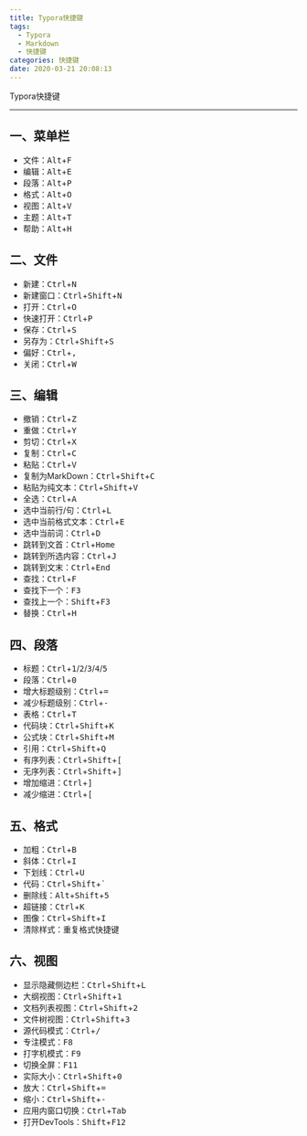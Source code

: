 ```yaml
---
title: Typora快捷键
tags:
  - Typora
  - Markdown
  - 快捷键
categories: 快捷键
date: 2020-03-21 20:08:13
---
```



Typora快捷键

---

## 一、菜单栏

- 文件：<kbd>Alt</kbd>+<kbd>F</kbd>
- 编辑：<kbd>Alt</kbd>+<kbd>E</kbd>
- 段落：<kbd>Alt</kbd>+<kbd>P</kbd>
- 格式：<kbd>Alt</kbd>+<kbd>O</kbd>
- 视图：<kbd>Alt</kbd>+<kbd>V</kbd>
- 主题：<kbd>Alt</kbd>+<kbd>T</kbd>
- 帮助：<kbd>Alt</kbd>+<kbd>H</kbd>

## 二、文件

- 新建：<kbd>Ctrl</kbd>+<kbd>N</kbd>
- 新建窗口：<kbd>Ctrl</kbd>+<kbd>Shift</kbd>+<kbd>N</kbd>
- 打开：<kbd>Ctrl</kbd>+<kbd>O</kbd>
- 快速打开：<kbd>Ctrl</kbd>+<kbd>P</kbd>
- 保存：<kbd>Ctrl</kbd>+<kbd>S</kbd>
- 另存为：<kbd>Ctrl</kbd>+<kbd>Shift</kbd>+<kbd>S</kbd>
- 偏好：<kbd>Ctrl</kbd>+<kbd>,</kbd>
- 关闭：<kbd>Ctrl</kbd>+<kbd>W</kbd>

## 三、编辑

- 撤销：<kbd>Ctrl</kbd>+<kbd>Z</kbd>
- 重做：<kbd>Ctrl</kbd>+<kbd>Y</kbd>
- 剪切：<kbd>Ctrl</kbd>+<kbd>X</kbd>
- 复制：<kbd>Ctrl</kbd>+<kbd>C</kbd>
- 粘贴：<kbd>Ctrl</kbd>+<kbd>V</kbd>
- 复制为MarkDown：<kbd>Ctrl</kbd>+<kbd>Shift</kbd>+<kbd>C</kbd>
- 粘贴为纯文本：<kbd>Ctrl</kbd>+<kbd>Shift</kbd>+<kbd>V</kbd>
- 全选：<kbd>Ctrl</kbd>+<kbd>A</kbd>
- 选中当前行/句：<kbd>Ctrl</kbd>+<kbd>L</kbd>
- 选中当前格式文本：<kbd>Ctrl</kbd>+<kbd>E</kbd>
- 选中当前词：<kbd>Ctrl</kbd>+<kbd>D</kbd>
- 跳转到文首：<kbd>Ctrl</kbd>+<kbd>Home</kbd>
- 跳转到所选内容：<kbd>Ctrl</kbd>+<kbd>J</kbd>
- 跳转到文末：<kbd>Ctrl</kbd>+<kbd>End</kbd>
- 查找：<kbd>Ctrl</kbd>+<kbd>F</kbd>
- 查找下一个：<kbd>F3</kbd>
- 查找上一个：<kbd>Shift</kbd>+<kbd>F3</kbd>
- 替换：<kbd>Ctrl</kbd>+<kbd>H</kbd>

## 四、段落

- 标题：<kbd>Ctrl</kbd>+<kbd>1</kbd>/<kbd>2</kbd>/<kbd>3</kbd>/<kbd>4</kbd>/<kbd>5</kbd>
- 段落：<kbd>Ctrl</kbd>+<kbd>0</kbd>
- 增大标题级别：<kbd>Ctrl</kbd>+<kbd>=</kbd>
- 减少标题级别：<kbd>Ctrl</kbd>+<kbd>-</kbd>
- 表格：<kbd>Ctrl</kbd>+<kbd>T</kbd>
- 代码块：<kbd>Ctrl</kbd>+<kbd>Shift</kbd>+<kbd>K</kbd>
- 公式块：<kbd>Ctrl</kbd>+<kbd>Shift</kbd>+<kbd>M</kbd>
- 引用：<kbd>Ctrl</kbd>+<kbd>Shift</kbd>+<kbd>Q</kbd>
- 有序列表：<kbd>Ctrl</kbd>+<kbd>Shift</kbd>+<kbd>[</kbd>
- 无序列表：<kbd>Ctrl</kbd>+<kbd>Shift</kbd>+<kbd>]</kbd>
- 增加缩进：<kbd>Ctrl</kbd>+<kbd>]</kbd>
- 减少缩进：<kbd>Ctrl</kbd>+<kbd>[</kbd>

## 五、格式

- 加粗：<kbd>Ctrl</kbd>+<kbd>B</kbd>
- 斜体：<kbd>Ctrl</kbd>+<kbd>I</kbd>
- 下划线：<kbd>Ctrl</kbd>+<kbd>U</kbd>
- 代码：<kbd>Ctrl</kbd>+<kbd>Shift</kbd>+<kbd>`</kbd>
- 删除线：<kbd>Alt</kbd>+<kbd>Shift</kbd>+<kbd>5</kbd>
- 超链接：<kbd>Ctrl</kbd>+<kbd>K</kbd>
- 图像：<kbd>Ctrl</kbd>+<kbd>Shift</kbd>+<kbd>I</kbd>
- 清除样式：重复格式快捷键

## 六、视图

- 显示隐藏侧边栏：<kbd>Ctrl</kbd>+<kbd>Shift</kbd>+<kbd>L</kbd>
- 大纲视图：<kbd>Ctrl</kbd>+<kbd>Shift</kbd>+<kbd>1</kbd>
- 文档列表视图：<kbd>Ctrl</kbd>+<kbd>Shift</kbd>+<kbd>2</kbd>
- 文件树视图：<kbd>Ctrl</kbd>+<kbd>Shift</kbd>+<kbd>3</kbd>
- 源代码模式：<kbd>Ctrl</kbd>+<kbd>/</kbd>
- 专注模式：<kbd>F8</kbd>
- 打字机模式：<kbd>F9</kbd>
- 切换全屏：<kbd>F11</kbd>
- 实际大小：<kbd>Ctrl</kbd>+<kbd>Shift</kbd>+<kbd>0</kbd>
- 放大：<kbd>Ctrl</kbd>+<kbd>Shift</kbd>+<kbd>=</kbd>
- 缩小：<kbd>Ctrl</kbd>+<kbd>Shift</kbd>+<kbd>-</kbd>
- 应用内窗口切换：<kbd>Ctrl</kbd>+<kbd>Tab</kbd>
- 打开DevTools：<kbd>Shift</kbd>+<kbd>F12</kbd>

